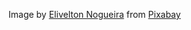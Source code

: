 Image by <a href="https://pixabay.com/users/vetonogueira-4380963/?utm_source=link-attribution&utm_medium=referral&utm_campaign=image&utm_content=2020949">Elivelton Nogueira</a> from <a href="https://pixabay.com//?utm_source=link-attribution&utm_medium=referral&utm_campaign=image&utm_content=2020949">Pixabay</a>